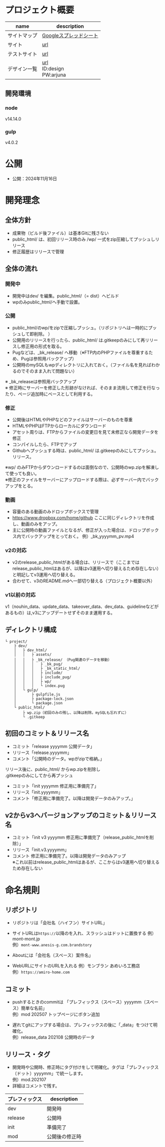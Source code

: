 # プロジェクト概要
| name  | description |
| ---- | ---- |
| サイトマップ | [Googleスプレッドシート]([url](https://docs.google.com/spreadsheets/d/1Pmc2eneJbAd0kAcTUgl7VZp-G3VqfH2H4vWI1nje7Cc/edit?usp=sharing)) |
| サイト | [url](https://arjuna.jp/) |
| テストサイト | [url](https://rendan1.xsrv.jp/arjuna/) |
| デザイン一覧 | [url](https://design-arjuna.com/test/arjuna/navi.html) <br>ID:design<br>PW:arjuna|

## 開発環境

### node
v14.14.0

### gulp
v4.0.2



# 公開
- 公開：2024年11月16日
  


# 開発理念
## 全体方針
- 成果物（ビルド後ファイル）は基本Gitに残さない
- public_html/ は、初回リリース時のみ /wp/ 一式をzip圧縮してプッシュしリリース
- 修正履歴はリリースで管理

## 全体の流れ
### 開発中
- 開発中はdev/ を編集。public_html/（= dist）へビルド
- wpのみpublic_html/へ手動で設置。

### 公開
- public_html/のwp/をzipで圧縮しプッシュ。（リポジトリへは一時的にプッシュして即削除。 ）
- 公開用のリリースを行ったら、public_html/ は.gitkeepのみにして再リリースし修正用の形式を取る。
- Pugなどは、_bk_release/ へ移動（※FTP内のPHPファイルを尊重するため、Pugは参照用バックアップ）
- 公開時のmySQLもwpディレクトリに入れておく。（ファイル名を見ればわかるのでそのまま入れて問題ない）

※ _bk_releaseは参照用バックアップ  
※ 修正時にサーバーを修正した形跡がなければ、そのまま流用して修正を行なったり、ページ追加時にベースとして利用する。

### 修正
- 公開後はHTMLやPHPなどのファイルはサーバーのものを尊重
- HTMLやPHPはFTPからローカルにダウンロード
- アセット周りは、FTPからファイルの変更日を見て未修正なら開発データを修正
- コンパイルしたら、FTPでアップ
- Githubへプッシュする時は、public_html/ は.gitkeepのみにしてプッシュ。リリース。
  
※wp/ のみFTPからダウンロードするのは面倒なので、公開時のwp.zipを解凍して使っても良い。  
※修正のファイルをサーバーにアップロードする際は、必ずサーバー内でバックアップをとる。  

### 動画
- 容量のある動画のみドロップボックスで管理  
- https://www.dropbox.com/home/github ここに同じディレクトリを作成し、動画のみをアップ。
- 主に公開時の動画ファイルとなるが、修正が入った場合は、ドロップボックス内でバックアップをとっておく。
例）_bk_yyyymm_pv.mp4


### v2の対応
- v2のrelease_public_htmlがある場合は、リリースで（ここまではrelease_public_htmlはあるが、以降はv3運用へ切り替えるため存在しない）と明記してv3運用へ切り替える。
- 合わせて、v3のREADME.mdへ一部切り替える（プロジェクト概要以外）


### v1以前の対応
v1（nouhin_data、update_data、takeover_data、dev_data、guidelineなどがあるもの）は,v3にアップデートせずそのまま運用する。


## ディレクトリ構成
```
└ project/
	├ dev/
	│	├ dev_html/
	│	│	├ assets/
	│	│	├ _bk_release/ （Pug関連のデータを移動）
	│	│	│	├ _bk_pug/
	│	│	│	├ _bk_static_html/
	│	│	│	├ include/
	│	│	│	├ include_pug/
	│	│	│	├ wp/
	│	│	│	└ index.pug
	│	└ gulp/
	│		├ gulpfile.js
	│		├ package-lock.json
	│		└ package.json
	└ public_html/
		├ wp.zip（初回のみの残し、以降は削除。mySQLも忘れずに）
		└ .gitkeep
```

## 初回のコミット＆リリース名
- コミット「release yyyymm 公開データ」
- リリース「release.yyyymm」
- コメント「公開時のデータ。wpがzipで格納。」

リリース後に、public_html/ からwp.zipを削除し  
.gitkeepのみにしてから再プッシュ

- コミット「init yyyymm 修正用に準備完了」
- リリース「init.yyyymm」
- コメント「修正用に準備完了。以降は開発データのみアップ。」
  
## v2からv3へバージョンアップのコミット＆リリース名
- コミット「init v3 yyyymm 修正用に準備完了（release_public_htmlを削除）」
- リリース「init.v3.yyyymm」
- コメント
修正用に準備完了。以降は開発データのみアップ  
※これ以前はrelease_public_htmlはあるが、ここからはv3運用へ切り替えるため存在しない



# 命名規則
## リポジトリ
- リポジトリは「会社名（ハイフン）サイトURL」
- サイトURLは`https://`以降のを入れ、スラッシュはドットに置換する
例）mont-mont.jp  
例）`mont-www.anesis-g.com.brandstory  `

- Aboutには「会社名（スペース）案件名」
- WebURLにサイトのURLを入れる
例）モンブラン あめいろ工務店  
例）`https://amiro-home.com`

## コミット
- pushするときのcommitは  「プレフィックス（スペース）yyyymm（スペース）簡単な名前」  
例）mod 202507 トップページにボタン追加  

- 遅れてgitにアップする場合は、プレフィックスの後に「_data」をつけて明確化。  
例）release_data 202108 公開時のデータ


## リリース・タグ
- 開発時や公開時、修正時にタグ付けをして明確化。タグは「プレフィックス（ドット）yyyymm」で統一します。  
例）mod.202107
- 詳細はコメントで残す。

| プレフィックス  | description |
| ---- | ---- |
| dev | 開発時 |
| release | 公開時 |
| init | 準備完了 |
| mod | 公開後の修正時 |

